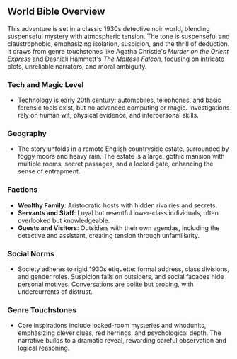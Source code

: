 ## World Bible Overview

This adventure is set in a classic 1930s detective noir world, blending suspenseful mystery with atmospheric tension. The tone is suspenseful and claustrophobic, emphasizing isolation, suspicion, and the thrill of deduction. It draws from genre touchstones like Agatha Christie's *Murder on the Orient Express* and Dashiell Hammett's *The Maltese Falcon*, focusing on intricate plots, unreliable narrators, and moral ambiguity.

### Tech and Magic Level
- Technology is early 20th century: automobiles, telephones, and basic forensic tools exist, but no advanced computing or magic. Investigations rely on human wit, physical evidence, and interpersonal skills.

### Geography
- The story unfolds in a remote English countryside estate, surrounded by foggy moors and heavy rain. The estate is a large, gothic mansion with multiple rooms, secret passages, and a locked gate, enhancing the sense of entrapment.

### Factions
- **Wealthy Family**: Aristocratic hosts with hidden rivalries and secrets.
- **Servants and Staff**: Loyal but resentful lower-class individuals, often overlooked but knowledgeable.
- **Guests and Visitors**: Outsiders with their own agendas, including the detective and assistant, creating tension through unfamiliarity.

### Social Norms
- Society adheres to rigid 1930s etiquette: formal address, class divisions, and gender roles. Suspicion falls on outsiders, and social facades hide personal motives. Conversations are polite but probing, with undercurrents of distrust.

### Genre Touchstones
- Core inspirations include locked-room mysteries and whodunits, emphasizing clever clues, red herrings, and psychological depth. The narrative builds to a dramatic reveal, rewarding careful observation and logical reasoning.